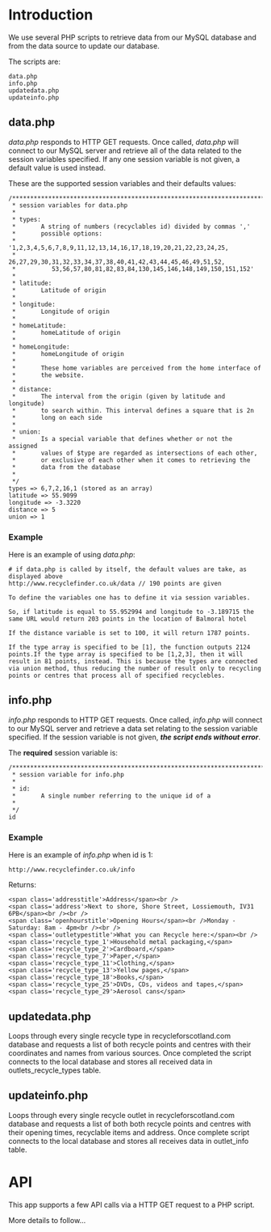 # Introduction #
We use several PHP scripts to retrieve data from our MySQL database and from the data source to update our database.

The scripts are:
```
data.php
info.php
updatedata.php
updateinfo.php
```

## data.php ##

_data.php_ responds to HTTP GET requests. Once called, _data.php_ will connect to our MySQL server and retrieve all of the data related to the session variables specified. If any one session variable is not given, a default value is used instead.

These are the supported session variables and their defaults values:
```
/***********************************************************************
 * session variables for data.php
 *
 * types:
 *       A string of numbers (recyclables id) divided by commas ','
 *       possible options:
 *         '1,2,3,4,5,6,7,8,9,11,12,13,14,16,17,18,19,20,21,22,23,24,25,
 *          26,27,29,30,31,32,33,34,37,38,40,41,42,43,44,45,46,49,51,52,
 *          53,56,57,80,81,82,83,84,130,145,146,148,149,150,151,152'
 *
 * latitude:
 *       Latitude of origin
 *
 * longitude:
 *       Longitude of origin
 *
 * homeLatitude:
 *       homeLatitude of origin
 *
 * homeLongitude:
 *       homeLongitude of origin 
 *
 *       These home variables are perceived from the home interface of
 *       the website.
 *
 * distance:
 *       The interval from the origin (given by latitude and longitude)
 *       to search within. This interval defines a square that is 2n
 *       long on each side
 *
 * union:
 *       Is a special variable that defines whether or not the assigned
 *       values of $type are regarded as intersections of each other,
 *       or exclusive of each other when it comes to retrieving the 
 *       data from the database
 *
 */
types => 6,7,2,16,1 (stored as an array)
latitude => 55.9099
longitude => -3.3220
distance => 5
union => 1
```

### Example ###

Here is an example of using _data.php_:
```
# if data.php is called by itself, the default values are take, as displayed above
http://www.recyclefinder.co.uk/data // 190 points are given

To define the variables one has to define it via session variables.

So, if latitude is equal to 55.952994 and longitude to -3.189715 the same URL would return 203 points in the location of Balmoral hotel

If the distance variable is set to 100, it will return 1787 points.

If the type array is specified to be [1], the function outputs 2124 points.If the type array is specified to be [1,2,3], then it will result in 81 points, instead. This is because the types are connected via union method, thus reducing the number of result only to recycling points or centres that process all of specified recyclebles.
```

## info.php ##

_info.php_ responds to HTTP GET requests. Once called, _info.php_ will connect to our MySQL server and retrieve a data set relating to the session variable specified. If the session variable is not given, _**the script ends without error**_.

The **required** session variable is:
```
/***********************************************************************
 * session variable for info.php
 *
 * id:
 *       A single number referring to the unique id of a 
 *
 */
id
```

### Example ###

Here is an example of _info.php_ when id is 1:
```
http://www.recyclefinder.co.uk/info
```
Returns:
```
<span class='addresstitle'>Address</span><br />
<span class='address'>Next to shore, Shore Street, Lossiemouth, IV31 6PB</span><br /><br />
<span class='openhourstitle'>Opening Hours</span><br />Monday - Saturday: 8am - 4pm<br /><br />
<span class='outletypestitle'>What you can Recycle here:</span><br />
<span class='recycle_type_1'>Household metal packaging,</span>
<span class='recycle_type_2'>Cardboard,</span>
<span class='recycle_type_7'>Paper,</span>
<span class='recycle_type_11'>Clothing,</span>
<span class='recycle_type_13'>Yellow pages,</span>
<span class='recycle_type_18'>Books,</span>
<span class='recycle_type_25'>DVDs, CDs, videos and tapes,</span>
<span class='recycle_type_29'>Aerosol cans</span>
```

## updatedata.php ##
Loops through every single recycle type in recycleforscotland.com database and requests a list of both recycle points and centres with their coordinates and names from various sources. Once completed the script connects to the local database and stores all received data in outlets\_recycle\_types table.

## updateinfo.php ##
Loops through every single recycle outlet in recycleforscotland.com database and requests a list of both both recycle points and centres with their opening times, recyclable items and address. Once complete script connects to the local database and stores all receives data in outlet\_info table.

# API #

This app supports a few API calls via a HTTP GET request to a PHP script.

More details to follow...